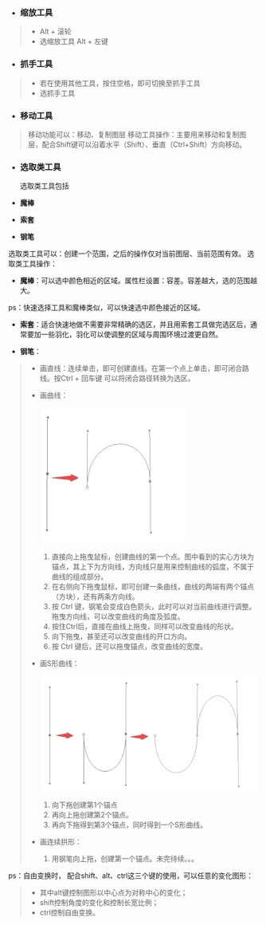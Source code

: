* ### 缩放工具


> * Alt + 滚轮  
> * 选缩放工具 Alt + 左键

* ### 抓手工具


> * 若在使用其他工具，按住空格，即可切换至抓手工具
> * 选抓手工具

* ### 移动工具


> 移动功能可以：移动、复制图层
> 移动工具操作：主要用来移动和复制图层，配合Shift键可以沿着水平（Shift）、垂直（Ctrl+Shift）方向移动。

* ### 选取类工具

  选取类工具包括

* **魔棒**

* **索套**

* **钢笔**


选取类工具可以：创建一个范围，之后的操作仅对当前图层、当前范围有效。
选取类工具操作：

* **魔棒**：可以选中颜色相近的区域。属性栏设置：容差。容差越大，选的范围越大。

ps：快速选择工具和魔棒类似，可以快速选中颜色接近的区域。

* **索套**：适合快速地做不需要非常精确的选区，并且用索套工具做完选区后，通常要加一些羽化，羽化可以使调整的区域与周围环境过渡更自然。

* **钢笔**：


> * 画直线：连续单击，即可创建直线。在第一个点上单击，即可闭合路线。按Ctrl + 回车键 可以将闭合路径转换为选区。
> * 画曲线：
> 
>   ![](/assets/gb.jpg)
>   1. 直接向上拖曳鼠标，创建曲线的第一个点。图中看到的实心方块为锚点，其上下为方向线，方向线只是用来控制曲线的弧度，不属于曲线的组成部分。
>   2. 在右侧向下拖曳鼠标，即可创建一条曲线，曲线的两端有两个锚点（方块），还有两条方向线。
>   3. 按 Ctrl 键，钢笔会变成白色箭头，此时可以对当前曲线进行调整。拖曳方向线，可以改变曲线的角度及弧度。
>   4. 按住Ctrl后，直接在曲线上拖曳，同样可以改变曲线的形状。
>   5. 向下拖曳，甚至还可以改变曲线的开口方向。
>   6. 按 Ctrl 键后，还可以拖曳锚点，改变曲线的宽度。
> 
> * 画S形曲线：
> 
>   ![](/assets/gb2.jpg)
>   1. 向下拖创建第1个锚点
>   2. 再向上拖创建第2个锚点。
>   3. 再向下拖得到第3个锚点，同时得到一个S形曲线。
> 
> 
> * 画连续拱形：
>   1. 用钢笔向上拖，创建第一个锚点。未完待续。。。

ps：自由变换时， 配合shift、alt、ctrl这三个键的使用，可以任意的变化图形：

> * 其中alt键控制图形以中心点为对称中心的变化；
> * shift控制角度的变化和控制长宽比例；
> * ctrl控制自由变换。

